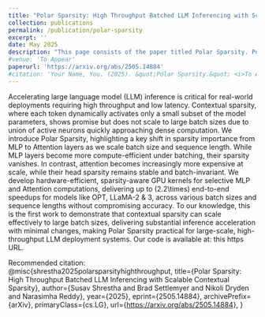 ```yaml
---
title: "Polar Sparsity: High Throughput Batched LLM Inferencing with Scalable Contextual Sparsity"
collection: publications
permalink: /publication/polar-sparsity
excerpt: ''
date: May 2025
description: "This page consists of the paper titled Polar Sparsity. Polar Sparsity introduces a new method for structured sparsity in deep learning models using polar coordinate transformations."
#venue: 'To Appear'
paperurl: 'https://arxiv.org/abs/2505.14884'
#citation: 'Your Name, You. (2025). &quot;Polar Sparsity.&quot; <i>To Appear</i>. 1(1).'
---
```

Accelerating large language model (LLM) inference is critical for real-world deployments requiring high throughput and low latency. Contextual sparsity, where each token dynamically activates only a small subset of the model parameters, shows promise but does not scale to large batch sizes due to union of active neurons quickly approaching dense computation. We introduce Polar Sparsity, highlighting a key shift in sparsity importance from MLP to Attention layers as we scale batch size and sequence length. While MLP layers become more compute-efficient under batching, their sparsity vanishes. In contrast, attention becomes increasingly more expensive at scale, while their head sparsity remains stable and batch-invariant. We develop hardware-efficient, sparsity-aware GPU kernels for selective MLP and Attention computations, delivering up to \(2.2\times\) end-to-end speedups for models like OPT, LLaMA-2 \& 3, across various batch sizes and sequence lengths without compromising accuracy. To our knowledge, this is the first work to demonstrate that contextual sparsity can scale effectively to large batch sizes, delivering substantial inference acceleration with minimal changes, making Polar Sparsity practical for large-scale, high-throughput LLM deployment systems. Our code is available at: this https URL.


Recommended citation:  
@misc{shrestha2025polarsparsityhighthroughput,
      title={Polar Sparsity: High Throughput Batched LLM Inferencing with Scalable Contextual Sparsity}, 
      author={Susav Shrestha and Brad Settlemyer and Nikoli Dryden and Narasimha Reddy},
      year={2025},
      eprint={2505.14884},
      archivePrefix={arXiv},
      primaryClass={cs.LG},
      url={https://arxiv.org/abs/2505.14884}, 
}
